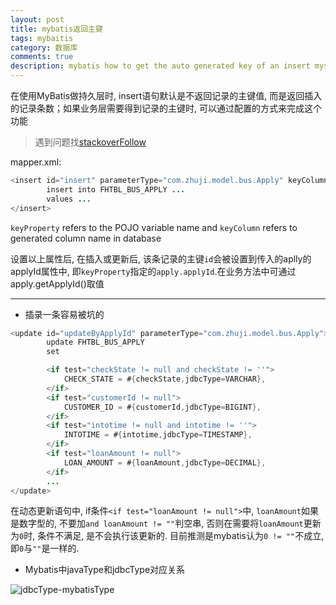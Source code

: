 ```yaml
---
layout: post
title: mybatis返回主键
tags: mybaitis
category: 数据库
comments: true
description: mybatis how to get the auto generated key of an insert mysql
---
```

在使用MyBatis做持久层时, insert语句默认是不返回记录的主键值, 而是返回插入的记录条数；如果业务层需要得到记录的主键时, 可以通过配置的方式来完成这个功能

<!--more-->
> 遇到问题找[stackoverFollow](https://stackoverflow.com/questions/18507508/mybatis-how-to-get-the-auto-generated-key-of-an-insert-mysql)

<!--more-->

mapper.xml:

```java
<insert id="insert" parameterType="com.zhuji.model.bus.Apply" keyColumn="id" useGeneratedKeys="true" keyProperty="apply.applyId">
        insert into FHTBL_BUS_APPLY ...
        values ...
</insert>
```

`keyProperty` refers to the POJO variable name and `keyColumn` refers to generated column name in database

设置以上属性后, 在插入或更新后, 该条记录的主键`id`会被设置到传入的aplly的applyId属性中, 即`keyProperty`指定的`apply.applyId`.在业务方法中可通过apply.getApplyId()取值

----------

- 插录一条容易被坑的

```java
<update id="updateByApplyId" parameterType="com.zhuji.model.bus.Apply">
        update FHTBL_BUS_APPLY
        set

        <if test="checkState != null and checkState != ''">
            CHECK_STATE = #{checkState,jdbcType=VARCHAR},
        </if>
        <if test="customerId != null">
            CUSTOMER_ID = #{customerId,jdbcType=BIGINT},
        </if>
        <if test="intotime != null and intotime != ''">
            INTOTIME = #{intotime,jdbcType=TIMESTAMP},
        </if>
        <if test="loanAmount != null">
            LOAN_AMOUNT = #{loanAmount,jdbcType=DECIMAL},
        </if>
        ...
</update>
```

在动态更新语句中, if条件`<if test="loanAmount != null">`中, `loanAmount`如果是数字型的, 不要加`and loanAmount != ""`判空串, 否则在需要将`loanAmount`更新为`0`时, 条件不满足, 是不会执行该更新的.
目前推测是mybatis认为`0 != ""`不成立, 即`0`与`""`是一样的.

- Mybatis中javaType和jdbcType对应关系

![](/assets/img/source/jdbcType-mybatisType.png "jdbcType-mybatisType")